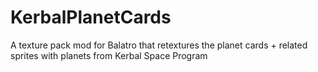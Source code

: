 # KerbalPlanetCards
A texture pack mod for Balatro that retextures the planet cards + related sprites with planets from Kerbal Space Program
